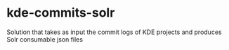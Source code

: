 # kde-commits-solr
Solution that takes as input the commit logs of KDE projects and produces Solr consumable json files 
